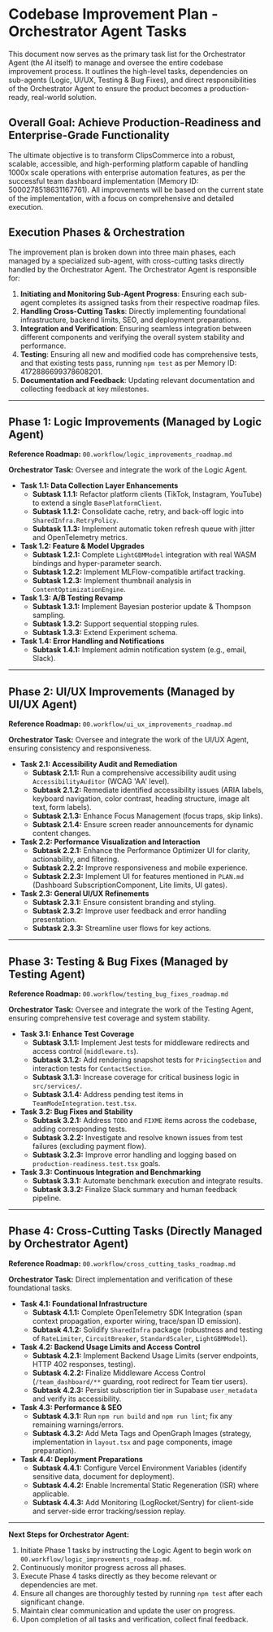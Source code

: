 # Codebase Improvement Plan - Orchestrator Agent Tasks

This document now serves as the primary task list for the Orchestrator Agent (the AI itself) to manage and oversee the entire codebase improvement process. It outlines the high-level tasks, dependencies on sub-agents (Logic, UI/UX, Testing & Bug Fixes), and direct responsibilities of the Orchestrator Agent to ensure the product becomes a production-ready, real-world solution.

## Overall Goal: Achieve Production-Readiness and Enterprise-Grade Functionality

The ultimate objective is to transform ClipsCommerce into a robust, scalable, accessible, and high-performing platform capable of handling 1000x scale operations with enterprise automation features, as per the successful team dashboard implementation (Memory ID: 5000278518631167761). All improvements will be based on the current state of the implementation, with a focus on comprehensive and detailed execution.

## Execution Phases & Orchestration

The improvement plan is broken down into three main phases, each managed by a specialized sub-agent, with cross-cutting tasks directly handled by the Orchestrator Agent. The Orchestrator Agent is responsible for:
1.  **Initiating and Monitoring Sub-Agent Progress**: Ensuring each sub-agent completes its assigned tasks from their respective roadmap files.
2.  **Handling Cross-Cutting Tasks**: Directly implementing foundational infrastructure, backend limits, SEO, and deployment preparations.
3.  **Integration and Verification**: Ensuring seamless integration between different components and verifying the overall system stability and performance.
4.  **Testing**: Ensuring all new and modified code has comprehensive tests, and that existing tests pass, running `npm test` as per Memory ID: 4172886699378608201.
5.  **Documentation and Feedback**: Updating relevant documentation and collecting feedback at key milestones.

---

## Phase 1: Logic Improvements (Managed by Logic Agent)

**Reference Roadmap:** `00.workflow/logic_improvements_roadmap.md`

**Orchestrator Task:** Oversee and integrate the work of the Logic Agent.

*   **Task 1.1: Data Collection Layer Enhancements**
    *   **Subtask 1.1.1:** Refactor platform clients (TikTok, Instagram, YouTube) to extend a single `BasePlatformClient`.
    *   **Subtask 1.1.2:** Consolidate cache, retry, and back-off logic into `SharedInfra.RetryPolicy`.
    *   **Subtask 1.1.3:** Implement automatic token refresh queue with jitter and OpenTelemetry metrics.
*   **Task 1.2: Feature & Model Upgrades**
    *   **Subtask 1.2.1:** Complete `LightGBMModel` integration with real WASM bindings and hyper-parameter search.
    *   **Subtask 1.2.2:** Implement MLFlow-compatible artifact tracking.
    *   **Subtask 1.2.3:** Implement thumbnail analysis in `ContentOptimizationEngine`.
*   **Task 1.3: A/B Testing Revamp**
    *   **Subtask 1.3.1:** Implement Bayesian posterior update & Thompson sampling.
    *   **Subtask 1.3.2:** Support sequential stopping rules.
    *   **Subtask 1.3.3:** Extend Experiment schema.
*   **Task 1.4: Error Handling and Notifications**
    *   **Subtask 1.4.1:** Implement admin notification system (e.g., email, Slack).

---

## Phase 2: UI/UX Improvements (Managed by UI/UX Agent)

**Reference Roadmap:** `00.workflow/ui_ux_improvements_roadmap.md`

**Orchestrator Task:** Oversee and integrate the work of the UI/UX Agent, ensuring consistency and responsiveness.

*   **Task 2.1: Accessibility Audit and Remediation**
    *   **Subtask 2.1.1:** Run a comprehensive accessibility audit using `AccessibilityAuditor` (WCAG 'AA' level).
    *   **Subtask 2.1.2:** Remediate identified accessibility issues (ARIA labels, keyboard navigation, color contrast, heading structure, image alt text, form labels).
    *   **Subtask 2.1.3:** Enhance Focus Management (focus traps, skip links).
    *   **Subtask 2.1.4:** Ensure screen reader announcements for dynamic content changes.
*   **Task 2.2: Performance Visualization and Interaction**
    *   **Subtask 2.2.1:** Enhance the Performance Optimizer UI for clarity, actionability, and filtering.
    *   **Subtask 2.2.2:** Improve responsiveness and mobile experience.
    *   **Subtask 2.2.3:** Implement UI for features mentioned in `PLAN.md` (Dashboard SubscriptionComponent, Lite limits, UI gates).
*   **Task 2.3: General UI/UX Refinements**
    *   **Subtask 2.3.1:** Ensure consistent branding and styling.
    *   **Subtask 2.3.2:** Improve user feedback and error handling presentation.
    *   **Subtask 2.3.3:** Streamline user flows for key actions.

---

## Phase 3: Testing & Bug Fixes (Managed by Testing Agent)

**Reference Roadmap:** `00.workflow/testing_bug_fixes_roadmap.md`

**Orchestrator Task:** Oversee and integrate the work of the Testing Agent, ensuring comprehensive test coverage and system stability.

*   **Task 3.1: Enhance Test Coverage**
    *   **Subtask 3.1.1:** Implement Jest tests for middleware redirects and access control (`middleware.ts`).
    *   **Subtask 3.1.2:** Add rendering snapshot tests for `PricingSection` and interaction tests for `ContactSection`.
    *   **Subtask 3.1.3:** Increase coverage for critical business logic in `src/services/`.
    *   **Subtask 3.1.4:** Address pending test items in `TeamModeIntegration.test.tsx`.
*   **Task 3.2: Bug Fixes and Stability**
    *   **Subtask 3.2.1:** Address `TODO` and `FIXME` items across the codebase, adding corresponding tests.
    *   **Subtask 3.2.2:** Investigate and resolve known issues from test failures (excluding payment flow).
    *   **Subtask 3.2.3:** Improve error handling and logging based on `production-readiness.test.tsx` goals.
*   **Task 3.3: Continuous Integration and Benchmarking**
    *   **Subtask 3.3.1:** Automate benchmark execution and integrate results.
    *   **Subtask 3.3.2:** Finalize Slack summary and human feedback pipeline.

---

## Phase 4: Cross-Cutting Tasks (Directly Managed by Orchestrator Agent)

**Reference Roadmap:** `00.workflow/cross_cutting_tasks_roadmap.md`

**Orchestrator Task:** Direct implementation and verification of these foundational tasks.

*   **Task 4.1: Foundational Infrastructure**
    *   **Subtask 4.1.1:** Complete OpenTelemetry SDK Integration (span context propagation, exporter wiring, trace/span ID emission).
    *   **Subtask 4.1.2:** Solidify `SharedInfra` package (robustness and testing of `RateLimiter`, `CircuitBreaker`, `StandardScaler`, `LightGBMModel`).
*   **Task 4.2: Backend Usage Limits and Access Control**
    *   **Subtask 4.2.1:** Implement Backend Usage Limits (server endpoints, HTTP 402 responses, testing).
    *   **Subtask 4.2.2:** Finalize Middleware Access Control (`/team_dashboard/**` guarding, root redirect for Team tier users).
    *   **Subtask 4.2.3:** Persist subscription tier in Supabase `user_metadata` and verify its accessibility.
*   **Task 4.3: Performance & SEO**
    *   **Subtask 4.3.1:** Run `npm run build` and `npm run lint`; fix any remaining warnings/errors.
    *   **Subtask 4.3.2:** Add Meta Tags and OpenGraph Images (strategy, implementation in `layout.tsx` and page components, image preparation).
*   **Task 4.4: Deployment Preparations**
    *   **Subtask 4.4.1:** Configure Vercel Environment Variables (identify sensitive data, document for deployment).
    *   **Subtask 4.4.2:** Enable Incremental Static Regeneration (ISR) where applicable.
    *   **Subtask 4.4.3:** Add Monitoring (LogRocket/Sentry) for client-side and server-side error tracking/session replay.

---

**Next Steps for Orchestrator Agent:**
1.  Initiate Phase 1 tasks by instructing the Logic Agent to begin work on `00.workflow/logic_improvements_roadmap.md`.
2.  Continuously monitor progress across all phases.
3.  Execute Phase 4 tasks directly as they become relevant or dependencies are met.
4.  Ensure all changes are thoroughly tested by running `npm test` after each significant change.
5.  Maintain clear communication and update the user on progress.
6.  Upon completion of all tasks and verification, collect final feedback.
